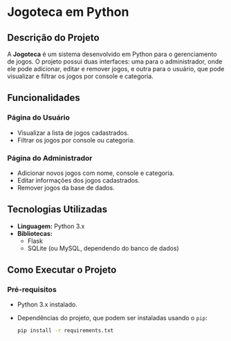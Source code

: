 # **Jogoteca em Python**

## **Descrição do Projeto**
A **Jogoteca** é um sistema desenvolvido em Python para o gerenciamento de jogos. O projeto possui duas interfaces: uma para o administrador, onde ele pode adicionar, editar e remover jogos, e outra para o usuário, que pode visualizar e filtrar os jogos por console e categoria.

## **Funcionalidades**

### **Página do Usuário**
- Visualizar a lista de jogos cadastrados.
- Filtrar os jogos por console ou categoria.

### **Página do Administrador**
- Adicionar novos jogos com nome, console e categoria.
- Editar informações dos jogos cadastrados.
- Remover jogos da base de dados.

## **Tecnologias Utilizadas**
- **Linguagem:** Python 3.x
- **Bibliotecas:** 
  - Flask 
  - SQLite (ou MySQL, dependendo do banco de dados)

## **Como Executar o Projeto**

### **Pré-requisitos**
- Python 3.x instalado.
- Dependências do projeto, que podem ser instaladas usando o `pip`:

  ```bash
  pip install -r requirements.txt

